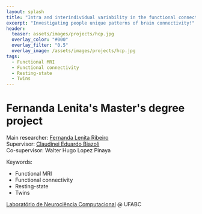 ```yaml
---
layout: splash
title: "Intra and interindividual variability in the functional connectome"
excerpt: "Investigating people unique patterns of brain connectivity!"
header:
  teaser: assets/images/projects/hcp.jpg
  overlay_color: "#000"
  overlay_filter: "0.5"
  overlay_image: /assets/images/projects/hcp.jpg
tags:
  - Functional MRI
  - Functional connectivity
  - Resting-state
  - Twins
---
```

# Fernanda Lenita's Master's degree project
Main researcher: [Fernanda Lenita Ribeiro](https://www.researchgate.net/profile/Fernanda_Ribeiro26)<br>
Supervisor: [Claudinei Eduardo Biazoli](https://www.researchgate.net/profile/Claudinei_Biazoli)<br>
Co-supervisor: Walter Hugo Lopez Pinaya<br>

Keywords:   
  - Functional MRI
  - Functional connectivity
  - Resting-state
  - Twins

[Laboratório de Neurociência Computacional](https://www.researchgate.net/lab/Laboratorio-de-Neurociencia-Computacional-Joao-R-Sato) @ UFABC
